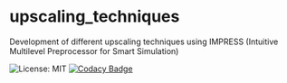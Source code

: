 # upscaling_techniques

Development of different upscaling techniques using IMPRESS (Intuitive Multilevel Preprocessor for Smart Simulation)

![License: MIT](https://img.shields.io/badge/License-MIT-blue.svg) [![Codacy Badge](https://api.codacy.com/project/badge/Grade/4943efcbdda94c4d8b5bc1c2057c2f56)](https://app.codacy.com/app/renatattavares/upscaling_techniques?utm_source=github.com&utm_medium=referral&utm_content=renatattavares/upscaling_techniques&utm_campaign=Badge_Grade_Dashboard)
